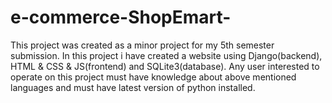 # e-commerce-ShopEmart-
This project was created as a minor project for my 5th semester submission.
In this project i have created a website using Django(backend), HTML & CSS & JS(frontend) and SQLite3(database).
Any user interested to operate on this project must have knowledge about above mentioned languages and must have latest version of python installed.
